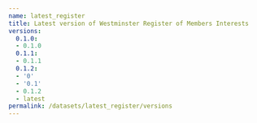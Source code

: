 ```yaml
---
name: latest_register
title: Latest version of Westminster Register of Members Interests
versions:
  0.1.0:
  - 0.1.0
  0.1.1:
  - 0.1.1
  0.1.2:
  - '0'
  - '0.1'
  - 0.1.2
  - latest
permalink: /datasets/latest_register/versions
---
```

